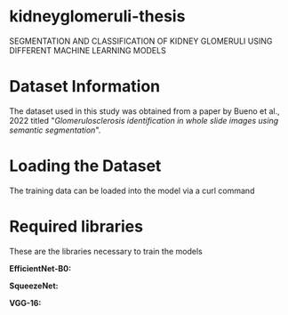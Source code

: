 # kidneyglomeruli-thesis
 SEGMENTATION AND CLASSIFICATION OF KIDNEY GLOMERULI USING DIFFERENT MACHINE LEARNING MODELS

# Dataset Information
The dataset used in this study was obtained from a paper by Bueno et al., 2022 titled "<i>Glomerulosclerosis identification in whole slide images using semantic segmentation</i>".

# Loading the Dataset
The training data can be loaded into the model via a curl command

# Required libraries
These are the libraries necessary to train the models

<b> EfficientNet-B0: </b>

<b> SqueezeNet: </b>

<b> VGG-16: </b>

